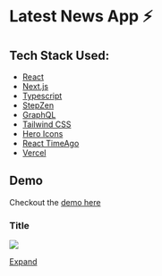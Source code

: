 # Latest News App ⚡

## Tech Stack Used:

- [React](https://reactjs.org/)
- [Next.js](https://nextjs.org/)
- [Typescript](https://www.typescriptlang.org/)
- [StepZen](https://stepzen.com/)
- [GraphQL](https://graphql.org/)
- [Tailwind CSS](https://tailwindcss.com/docs/guides/nextjs)
- [Hero Icons](https://heroicons.com/)
- [React TimeAgo](https://www.npmjs.com/package/react-timeago)
- [Vercel](https://vercel.com/)

## Demo

Checkout the [demo here](https://latest-news-app.vercel.app/)

### Title

![](/public/gifs/....gif)

[Expand](/public/demo/....mp4)
